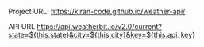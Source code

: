 Project URL: 
https://kiran-code.github.io/weather-api/

API URL
https://api.weatherbit.io/v2.0/current?state=${this.state}&city=${this.city}&key=${this.api_key}
